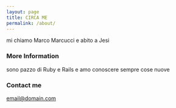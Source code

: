 ```yaml
---
layout: page
title: CIRCA ME
permalink: /about/
---
```


mi chiamo Marco Marcucci e abito a Jesi 

### More Information

sono pazzo di Ruby e Rails e amo conoscere sempre cose nuove

### Contact me

[email@domain.com](mailto:railsmarcu@gmail.com)
